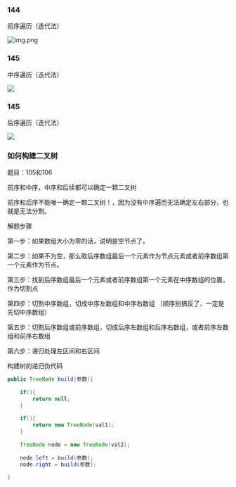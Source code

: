 ### 144
前序遍历（迭代法）

![img.png](https://tva1.sinaimg.cn/large/008eGmZEly1gnbmss7603g30eq0d4b2a.gif)


### 145
中序遍历（迭代法）

![](https://tva1.sinaimg.cn/large/008eGmZEly1gnbmuj244bg30eq0d4kjm.gif)

### 145
后序遍历（迭代法）

![](https://img-blog.csdnimg.cn/20200808200338924.png)


### 如何构建二叉树
题目：105和106

前序和中序，中序和后续都可以确定一颗二叉树

前序和后序不能唯一确定一颗二叉树！，因为没有中序遍历无法确定左右部分，也就是无法分割。

解题步骤

第一步：如果数组大小为零的话，说明是空节点了。

第二步：如果不为空，那么取后序数组最后一个元素作为节点元素或者前序数组第一个元素作为节点。

第三步：找到后序数组最后一个元素或者前序数组第一个元素在中序数组的位置，作为切割点

第四步：切割中序数组，切成中序左数组和中序右数组 （顺序别搞反了，一定是先切中序数组）

第五步：切割后序数组或前序数组，切成后序左数组和后序右数组，或者前序左数组和前序右数组

第六步：递归处理左区间和右区间


构建树的递归伪代码
```java
public TreeNode build(参数){
    
    if(){
        return null;
    }
    
    if(){
        return new TreeNode(val1);
    }
    
    TreeNode node = new TreeNode(val2);
    
    node.left = build(参数);
    node.right = build(参数);
    
}
```